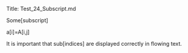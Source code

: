 ﻿Title: Test_24_Subscript.md

Some[subscript]

a[i]=A[i,j]

It is important that sub[indices] are displayed correctly in flowing text.